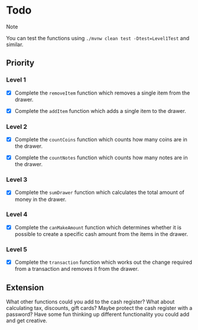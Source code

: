 # Todo

> [!NOTE]
>
> You can test the functions using `./mvnw clean test -Dtest=Level1Test` and
> similar.

## Priority

### Level 1

- [x] Complete the `removeItem` function which removes a single item from the
      drawer.

- [x] Complete the `addItem` function which adds a single item to the drawer.

### Level 2

- [x] Complete the `countCoins` function which counts how many coins are in the
      drawer.

- [x] Complete the `countNotes` function which counts how many notes are in the
      drawer.

### Level 3

- [x] Complete the `sumDrawer` function which calculates the total amount of
      money in the drawer.

### Level 4

- [x] Complete the `canMakeAmount` function which determines whether it is
      possible to create a specific cash amount from the items in the drawer.

### Level 5

- [x] Complete the `transaction` function which works out the change required
      from a transaction and removes it from the drawer.

## Extension

What other functions could you add to the cash register? What about calculating
tax, discounts, gift cards? Maybe protect the cash register with a password?
Have some fun thinking up different functionality you could add and get
creative.
